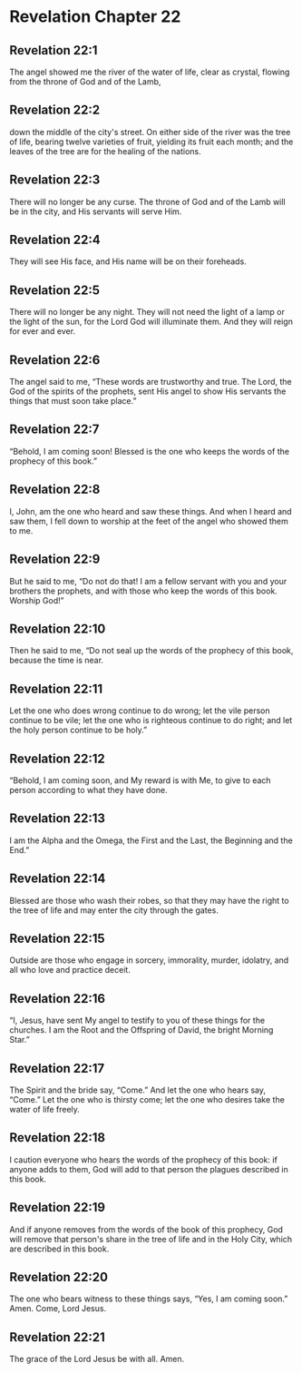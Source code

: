 # Revelation Chapter 22

## Revelation 22:1
The angel showed me the river of the water of life, clear as crystal, flowing from the throne of God and of the Lamb,

## Revelation 22:2
down the middle of the city's street. On either side of the river was the tree of life, bearing twelve varieties of fruit, yielding its fruit each month; and the leaves of the tree are for the healing of the nations.

## Revelation 22:3
There will no longer be any curse. The throne of God and of the Lamb will be in the city, and His servants will serve Him.

## Revelation 22:4
They will see His face, and His name will be on their foreheads.

## Revelation 22:5
There will no longer be any night. They will not need the light of a lamp or the light of the sun, for the Lord God will illuminate them. And they will reign for ever and ever.

## Revelation 22:6
The angel said to me, “These words are trustworthy and true. The Lord, the God of the spirits of the prophets, sent His angel to show His servants the things that must soon take place.”

## Revelation 22:7
“Behold, I am coming soon! Blessed is the one who keeps the words of the prophecy of this book.”

## Revelation 22:8
I, John, am the one who heard and saw these things. And when I heard and saw them, I fell down to worship at the feet of the angel who showed them to me.

## Revelation 22:9
But he said to me, “Do not do that! I am a fellow servant with you and your brothers the prophets, and with those who keep the words of this book. Worship God!”

## Revelation 22:10
Then he said to me, “Do not seal up the words of the prophecy of this book, because the time is near.

## Revelation 22:11
Let the one who does wrong continue to do wrong; let the vile person continue to be vile; let the one who is righteous continue to do right; and let the holy person continue to be holy.”

## Revelation 22:12
“Behold, I am coming soon, and My reward is with Me, to give to each person according to what they have done.

## Revelation 22:13
I am the Alpha and the Omega, the First and the Last, the Beginning and the End.”

## Revelation 22:14
Blessed are those who wash their robes, so that they may have the right to the tree of life and may enter the city through the gates.

## Revelation 22:15
Outside are those who engage in sorcery, immorality, murder, idolatry, and all who love and practice deceit.

## Revelation 22:16
“I, Jesus, have sent My angel to testify to you of these things for the churches. I am the Root and the Offspring of David, the bright Morning Star.”

## Revelation 22:17
The Spirit and the bride say, “Come.” And let the one who hears say, “Come.” Let the one who is thirsty come; let the one who desires take the water of life freely.

## Revelation 22:18
I caution everyone who hears the words of the prophecy of this book: if anyone adds to them, God will add to that person the plagues described in this book.

## Revelation 22:19
And if anyone removes from the words of the book of this prophecy, God will remove that person's share in the tree of life and in the Holy City, which are described in this book.

## Revelation 22:20
The one who bears witness to these things says, “Yes, I am coming soon.” Amen. Come, Lord Jesus.

## Revelation 22:21
The grace of the Lord Jesus be with all. Amen.
